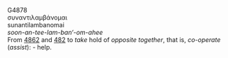 <body>
  <p>G4878<br>  συναντιλαμβάνομαι  <br> sunantilambanomai  <br><i>soon-an-tee-lam-ban‘-om-ahee </i><br>From <a href="g4862.htm">4862</a> and <a href="g0482.htm">482</a>  to <i>take</i> hold of <i>opposite</i> <i>together</i>, that is, <i>co-operate</i> (<i>assist</i>): - help.<br></p>
 </body>